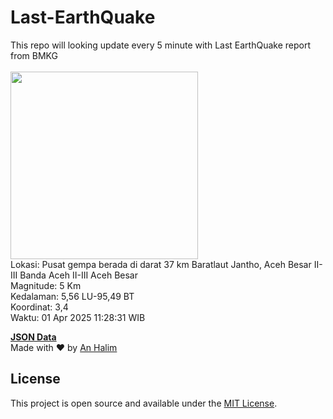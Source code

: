 # Last-EarthQuake
This repo will looking update every 5 minute with Last EarthQuake report from BMKG
<br>
<br>
<img src="undefined" width="300"/>
<br>
Lokasi: Pusat gempa berada di darat 37 km Baratlaut Jantho, Aceh Besar  II-III Banda Aceh II-III Aceh Besar <br>
Magnitude: 5 Km <br>
Kedalaman: 5,56 LU-95,49 BT <br>
Koordinat: 3,4 <br>
Waktu: 01 Apr 2025 11:28:31 WIB <br>

<a href="./data/data.json">**JSON Data**</a>
<br>
Made with ❤️ by <a href="https://github.com/an-halim">An Halim</a>
## License

This project is open source and available under the [MIT License](LICENSE).
